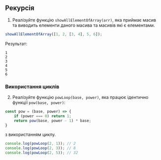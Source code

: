 ## Рекурсія

1. Реалізуйте функцію `showAllElementOfArray(arr)`, яка приймає масив та виводить елементи даного масива та масивів які є елементами.
```js
showAllElementOfArray([1, 2, [3, 4], 5, 6]);
```

Результат:
```
1
2
3
4
5
6
```

### Використання циклів
2. Реалізуйте функцію `powLoop(base, power)`, яка працює ідентично функції `pow(base, power)`:
```js
const pow = (base, power) => {
    if (power === 0) return 1;
    return pow(base, power - 1) * base;
}
```
з використанням циклу.

```js
console.log(powLoop(2, 1)); // 2
console.log(powLoop(2, 3)); // 8
console.log(powLoop(2, 5)); // 32
```
